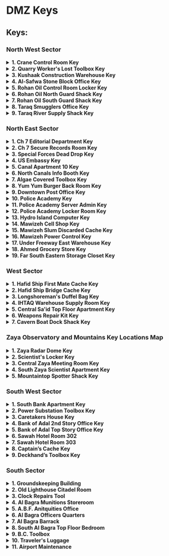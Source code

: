 # DMZ Keys

## Keys:

### North West Sector
<details>
	<summary><b>1. Crane Control Room Key</b>
	</summary>
		<b>How to Get Key:</b> AI Drop, HVT, Loot <br/>
		<b>Loot Location:</b> Bottom right of grid B3. This will be the grey door leading into the crane. <br />
		<b>Photo:</b><br/>
		![photo](https://dmzkey.github.io/photos/CraneControlRoomKey.png)
</details>

<details>
	<summary><b>2. Quarry Worker's Lost Toolbox Key</b>
	</summary>
		<b>How to Get Key:</b> AI Drop, HVT, Loot <br/>
		<b>Loot Location:</b> Top right of grid B4. Can be found by diving into the water between the warehouses and checking underwater. <br />
		<b>Photo:</b><br/>
		![photo](https://dmzkey.github.io/photos/QuarryWorkersLostToolboxKey.png)
</details>

<details>
	<summary><b>3. Kushaak Construction Warehouse Key</b>
	</summary>
		<b>How to Get Key:</b> Convenience White Lotus Faction Mission, AI Drop, HVT, Loot<br/>
		<b>Loot Location:</b> Found at the 2nd Floor of the Kushaak Warehouse. This structure is in the middle of the Al-Safwa Quarry.<br />
		<b>Photo:</b><br/>
		![photo](https://dmzkey.github.io/photos/KushaakConstructionWarehouseKey.png)
</details>

<details>
	<summary><b>4. Al-Safwa Stone Block Office Key</b>
	</summary>
		<b>How to Get Key:</b> AI Drop, HVT, Loot <br/>
		<b>Loot Location:</b> Middle left of grid C4. The locked room can be found in a rectangular building by the intersection, to the southeast of Al-Safwa Quarry.<br />
		<b>Photo:</b><br/>
		![photo](https://dmzkey.github.io/photos/AlSafwaStoneBlockOfficeKey.png)
</details>

<details>
	<summary><b>5. Rohan Oil Control Room Locker Key</b>
	</summary>
		<b>How to Get Key:</b> AI Drop, HVT, Loot <br/>
		<b>Loot Location:</b> Look for a hut with a Control Room sign and enter it - you'll find a staircase leading to an underground complex where a locked locker will be along the hallway.<br />
		<b>Photo:</b><br/>
		![photo](https://dmzkey.github.io/photos/RohanOilControlRoomLockerKey.png)
</details>

<details>
	<summary><b>6. Rohan Oil North Guard Shack Key</b>
	</summary>
		<b>How to Get Key:</b> AI Drop, HVT, Loot <br/>
		<b>Loot Location:</b> Top middle of grid D3. It will be the 2nd building from the right (map view) on the norther edge of Rohan Oil.<br />
		<b>Photo:</b><br/>
		![photo](https://dmzkey.github.io/photos/RohanOilNorthGuardShackKey.png)
</details>

<details>
	<summary><b>7. Rohan Oil South Guard Shack Key</b>
	</summary>
		<b>How to Get Key:</b> AI Drop, HVT, Loot <br/>
		<b>Loot Location:</b> Bottom right of grid D3. This is lone guard shack south of the easternmost oil tanks in Rohan Oil.<br />
		<b>Photo:</b><br/>
		![photo](https://dmzkey.github.io/photos/RohanOilSouthGuardShackKey.png)
</details>

<details>
	<summary><b>8. Taraq Smugglers Office Key</b>
	</summary>
		<b>How to Get Key:</b> AI Drop, HVT, Loot <br/>
		<b>Loot Location:</b> Bottom right of grid D3. This is lone guard shack south of the easternmost oil tanks in Rohan Oil.<br />
		<b>Photo:</b><br/>
		![photo](https://dmzkey.github.io/photos/TaraqSmugglersOfficeKey.png)
</details>

<details>
	<summary><b>9. Taraq River Supply Shack Key</b>
	</summary>
		<b>How to Get Key:</b> AI Drop, HVT, Loot <br/>
		<b>Loot Location:</b> Top right of grid E2. Can be found inside a shack by the river (north of the small bridge).<br />
		<b>Photo:</b><br/>
		![photo](https://dmzkey.github.io/photos/TaraqRiverSupplyShackKey.png)
</details>



### North East Sector
<details>
	<summary><b>1. Ch 7 Editorial Department Key</b>
	</summary>
		<b>How to Get Key:</b> AI Drop, HVT, Loot <br/>
		<b>Loot Location:</b> Top Floor (11th) Editorial Department Room<br />
		<b>Photo:</b><br/>
		![photo](https://dmzkey.github.io/photos/Ch7EditorialDepartmentKey.png)
</details>

<details>
	<summary><b>2. Ch 7 Secure Records Room Key</b>
	</summary>
		<b>How to Get Key:</b> AI Drop, HVT, Loot <br/>
		<b>Loot Location:</b> 
		North East of the Main CH 7 building.
		<br />
		<b>Photo:</b><br/>
		![photo](https://dmzkey.github.io/photos/Ch7SecureRecordsKey.png)
</details>

<details>
	<summary><b>3. Special Forces Dead Drop Key</b>
	</summary>
		<b>How to Get Key:</b> AI Drop, HVT, Loot <br/>
		<b>Loot Location:</b> 
		Climb on top of the outcrop, locked loot will be under the radio tower.
		<br />
		<b>Photo:</b><br/>
		![photo](https://dmzkey.github.io/photos/SpecialForcesDeadDropKey.png)
</details>

<details>
	<summary><b>4. US Embassy Key</b>
	</summary>
		<b>How to Get Key:</b> AI Drop, HVT, Loot <br/>
		<b>Loot Location:</b> 
		Location should be marked on your Tac-Map with a US Embassy icon.
		<br />
		<b>Photo:</b><br/>
		![photo](https://dmzkey.github.io/photos/USEmbassyKey.png)
</details>

<details>
	<summary><b>5. Canal Apartment 10 Key</b>
	</summary>
		<b>How to Get Key:</b> AI Drop, HVT, Loot <br/>
		<b>Loot Location:</b> 
		First Floor - Room 103
		<br />
		<b>Photo:</b><br/>
		![photo](https://dmzkey.github.io/photos/CanalApartment10Key.png)
</details>

<details>
	<summary><b>6. North Canals Info Booth Key</b>
	</summary>
		<b>How to Get Key:</b> AI Drop, HVT, Loot <br/>
		<b>Loot Location:</b> 
		South of Canal Apartment 10, beside the river you will see a small info booth.
		<br />
		<b>Photo:</b><br/>
		![photo](https://dmzkey.github.io/photos/NorthCanalsInfoBoothKey.png)
</details>

<details>
	<summary><b>7. Algae Covered Toolbox Key</b>
	</summary>
		<b>How to Get Key:</b> AI Drop, HVT, Loot <br/>
		<b>Loot Location:</b> 
		Dive into the River Canal. Loot will be located underwater.
		<br />
		<b>Photo:</b><br/>
		![photo](https://dmzkey.github.io/photos/AlgaeCoveredToolboxKey.png)
</details>

<details>
	<summary><b>8. Yum Yum Burger Back Room Key</b>
	</summary>
		<b>How to Get Key:</b> AI Drop, HVT, Loot <br/>
		<b>Loot Location:</b> 
		Loot is located at the restaurant's Back Room Storage behind the cashier's counter.
		<br />
		<b>Photo:</b><br/>
		![photo](https://dmzkey.github.io/photos/YumYumBurgerBackRoomKey.png)
</details>

<details>
	<summary><b>9. Downtown Post Office Key</b>
	</summary>
		<b>How to Get Key:</b> AI Drop, HVT, Loot <br/>
		<b>Loot Location:</b> 
		Building will have a Mail icon on your map in Al-Mazrah City. The Post Office building will be covered in the AI enemy's flag.
		<br />
		<b>Photo:</b><br/>
		![photo](https://dmzkey.github.io/photos/DowntownPostOfficeKey.png)
</details>

<details>
	<summary><b>10. Police Academy Key</b>
	</summary>
		<b>How to Get Key:</b> AI Drop, HVT, Loot <br/>
		<b>Loot Location:</b> 
		The Police Academy has a Police Badge icon on the map and the building will be covered by the AI enemy's flag as well.
		<br />
		<b>Photo:</b><br/>
		![photo](https://dmzkey.github.io/photos/PoliceAcademyKey.png)
</details>

<details>
	<summary><b>11. Police Academy Server Admin Key</b>
	</summary>
		<b>How to Get Key:</b> AI Drop, HVT, Loot <br/>
		<b>Loot Location:</b> 
		Head to the building South East of Yum Yum Burger - Locked room will be located on the first floor.
		<br />
		<b>Photo:</b><br/>
		![photo](https://dmzkey.github.io/photos/PoliceAcademyServerAdminKey.png)
</details>

<details>
	<summary><b>12. Police Academy Locker Room Key</b>
	</summary>
		<b>How to Get Key:</b> AI Drop, HVT, Loot <br/>
		<b>Loot Location:</b> 
		Similar to the Server Admin Room, the locked room is also located on the first floor.
		<br />
		<b>Photo:</b><br/>
		![photo](https://dmzkey.github.io/photos/PoliceAcademyLockerRoomKey.png)
</details>

<details>
	<summary><b>13. Hydro Island Computer Key</b>
	</summary>
		<b>How to Get Key:</b> AI Drop, HVT, Loot <br/>
		<b>Loot Location:</b> 
		Located at the backroom of the red building next to a pond.
		<br />
		<b>Photo:</b><br/>
		![photo](https://dmzkey.github.io/photos/HydroIslandComputerKey.png)
</details>

<details>
	<summary><b>14. Mawizeh Cell Shop Key</b>
	</summary>
		<b>How to Get Key:</b> AI Drop, HVT, Loot <br/>
		<b>Loot Location:</b> 
		Located West of the Marshlands - loot will be scattered on the floor inside the Cell Shop.
		<br />
		<b>Photo:</b><br/>
		![photo](https://dmzkey.github.io/photos/MawizehCellShopKey.png)
</details>

<details>
	<summary><b>15. Mawizeh Slum Discarded Cache Key</b>
	</summary>
		<b>How to Get Key:</b> AI Drop, HVT, Loot <br/>
		<b>Loot Location:</b> 
		Located under the bridge, beside the destroyed vehicle.
		<br />
		<b>Photo:</b><br/>
		![photo](https://dmzkey.github.io/photos/MawizehSlumDiscardedCacheKey.png)
</details>

<details>
	<summary><b>16. Mawizeh Power Control Key</b>
	</summary>
		<b>How to Get Key:</b> AI Drop, HVT, Loot <br/>
		<b>Loot Location:</b> 
		Location will be a small booth just below the watertower.
		<br />
		<b>Photo:</b><br/>
		![photo](https://dmzkey.github.io/photos/MawizehPowerControlKey.png)
</details>

<details>
	<summary><b>17. Under Freeway East Warehouse Key</b>
	</summary>
		<b>How to Get Key:</b> AI Drop, HVT, Loot <br/>
		<b>Loot Location:</b> 
		Located along the highway south of the Police Academy.
		<br />
		<b>Photo:</b><br/>
		![photo](https://dmzkey.github.io/photos/UnderFreewayEastWarehouseKey.png)
</details>

<details>
	<summary><b>18. Ahmed Grocery Store Key</b>
	</summary>
		<b>How to Get Key:</b> AI Drop, HVT, Loot <br/>
		<b>Loot Location:</b> 
		Store Office Room & Cache
		<br />
		<b>Photo:</b><br/>
		![photo](https://dmzkey.github.io/photos/AhmedGroceryStoreKey.png)
</details>

<details>
	<summary><b>19. Far South Eastern Storage Closet Key</b>
	</summary>
		<b>How to Get Key:</b> AI Drop, HVT, Loot <br/>
		<b>Loot Location:</b> 
		Duffel Bag Inside Storage Closet
		<br />
		<b>Photo:</b><br/>
		![photo](https://dmzkey.github.io/photos/FarSouthEasternStorageClosetKey.png)
</details>


### West Sector

<details>
	<summary><b>1. Hafid Ship First Mate Cache Key</b>
	</summary>
		<b>How to Get Key:</b> AI Drop, HVT, Loot <br/>
		<b>Loot Location:</b> 
		Top left of grid 6B. Can be found at the Ship Bridge Tower, one floor below the ship's bridge.
		<br />
		<b>Photo:</b><br/>
		![photo](https://dmzkey.github.io/photos/HafidShipFirstMateCacheKey.png)
</details>

<details>
	<summary><b>2. Hafid Ship Bridge Cache Key</b>
	</summary>
		<b>How to Get Key:</b> AI Drop, HVT, Loot <br/>
		<b>Loot Location:</b> 
		Top left of grid 6B. Can be found at the top floor of the Ship Bridge Tower.
		<br />
		<b>Photo:</b><br/>
		![photo](https://dmzkey.github.io/photos/HafidShipBridgeCacheKey.png)
</details>

<details>
	<summary><b>3. Longshoreman's Duffel Bag Key</b>
	</summary>
		<b>How to Get Key:</b> AI Drop, HVT, Loot <br/>
		<b>Loot Location:</b> 
		Middle of grid 6B. Found on the concrete platform out at sea, south of the broken metal bridge.
		<br />
		<b>Photo:</b><br/>
		![photo](https://dmzkey.github.io/photos/LongshoremansDuffelBagKey.png)
</details>

<details>
	<summary><b>4. IHTAQ Warehouse Supply Room Key</b>
	</summary>
		<b>How to Get Key:</b> AI Drop, HVT, Loot <br/>
		<b>Loot Location:</b> 
		Top left of grid C6. Found inside the largest Hafid Port warehouse (grey roof on map).
		<br />
		<b>Photo:</b><br/>
		![photo](https://dmzkey.github.io/photos/IHTAQWarehouseSupplyRoomKey.png)
</details>

<details>
	<summary><b>5. Central Sa'id Top Floor Apartment Key</b>
	</summary>
		<b>How to Get Key:</b> AI Drop, HVT, Loot <br/>
		<b>Loot Location:</b> 
		Bottom left of grid D4. Can be found inside the Sattiq Cave Complex. This is a restricted area so expect heavy resistance.
		<br />
		<b>Photo:</b><br/>
		![photo](https://dmzkey.github.io/photos/CentralSaIdTopFloorApartmentKey.png)
</details>

<details>
	<summary><b>6. Weapons Repair Kit Key</b>
	</summary>
		<b>How to Get Key:</b> AI Drop, HVT, Loot <br/>
		<b>Loot Location:</b> 
		Duffel Bag Inside Storage Closet
		<br />
		<b>Photo:</b><br/>
		![photo](https://dmzkey.github.io/photos/WeaponsRepairKitKey.png)
</details>

<details>
	<summary><b>7. Cavern Boat Dock Shack Key</b>
	</summary>
		<b>How to Get Key:</b> AI Drop, HVT, Loot <br/>
		<b>Loot Location:</b> 
		Head inside the Cavern located at the river bank. Inside you will find a shack at the end of the cavern. 	TBA
		<br />
		<b>Photo:</b><br/>
		![photo](https://dmzkey.github.io/photos/CavernBoatDockShackKey.png)
</details>

### Zaya Observatory and Mountains Key Locations Map

<details>
	<summary><b>1. Zaya Radar Dome Key </b>
	</summary>
		<b>How to Get Key:</b> AI Drop, HVT, Loot <br/>
		<b>Loot Location:</b> 
		Northern part of the Observatory. Locked room will be under the big dome.
		<br />
		<b>Photo:</b><br/>
		![photo](https://dmzkey.github.io/photos/ZayaRadarDomeKey.png)
</details>

<details>
	<summary><b>2. Scientist's Locker Key</b>
	</summary>
		<b>How to Get Key:</b> AI Drop, HVT, Loot <br/>
		<b>Loot Location:</b> 
		Head inside the bunker. Loot will be inside the locker along the corridor.
		<br />
		<b>Photo:</b><br/>
		![photo](https://dmzkey.github.io/photos/ScientistsLockerKey.png)
</details>

<details>
	<summary><b>3. Central Zaya Meeting Room Key</b>
	</summary>
		<b>How to Get Key:</b> AI Drop, HVT, Loot <br/>
		<b>Loot Location:</b> 
		Room will be located inside the building at the center of the Observatory.
		<br />
		<b>Photo:</b><br/>
		![photo](https://dmzkey.github.io/photos/CentralZayaMeetingRoomKey.png)
</details>

<details>
	<summary><b>4. South Zaya Scientist Apartment Key </b>
	</summary>
		<b>How to Get Key:</b> AI Drop, HVT, Loot <br/>
		<b>Loot Location:</b> 
		2nd floor of the building on the Southern part of the Observatory.
		<br />
		<b>Photo:</b><br/>
		![photo](https://dmzkey.github.io/photos/SouthZayaScientistApartmentKey.png)
</details>

<details>
	<summary><b>5. Mountaintop Spotter Shack Key</b>
	</summary>
		<b>How to Get Key:</b> AI Drop, HVT, Loot <br/>
		<b>Loot Location:</b> 
		Top of Highest Mountain in Al Sharim
		<br />
		<b>Photo:</b><br/>
		![photo](https://dmzkey.github.io/photos/MountaintopSpotterShackKey.png)
</details>







### South West Sector

<details>
	<summary><b>1. South Bank Apartment Key</b>
	</summary>
		<b>How to Get Key:</b> AI Drop, HVT, Loot <br/>
		<b>Loot Location:</b> 
		Bottom of grid D6. Can be found on the 3rd floor of the apartment next to the hotel building (to the west of the hotel on the map).
		<br />
		<b>Photo:</b><br/>
		![photo](https://dmzkey.github.io/photos/SouthBankApartmentKey.png)
</details>

<details>
	<summary><b>2. Power Substation Toolbox Key 	</b>
	</summary>
		<b>How to Get Key:</b> AI Drop, HVT, Loot <br/>
		<b>Loot Location:</b> 
		Middle of grid D7. Toolbox can be found next to the large generator.
		<br />
		<b>Photo:</b><br/>
		![photo](https://dmzkey.github.io/photos/PowerSubstationToolboxKey.png)
</details>

<details>
	<summary><b>3. Caretakers House Key</b>
	</summary>
		<b>How to Get Key:</b> AI Drop, HVT, Loot <br/>
		<b>Loot Location:</b> 
		Bottom of grid D6. Can be found on the 3rd floor of the apartment next to the hotel building (to the west of the hotel on the map).
		<br />
		<b>Photo:</b><br/>
		![photo](https://dmzkey.github.io/photos/CaretakersHouseKey.png)
</details>

<details>
	<summary><b>4. Bank of Adal 2nd Story Office Key 	</b>
	</summary>
		<b>How to Get Key:</b> AI Drop, HVT, Loot <br/>
		<b>Loot Location:</b> 
		Bottom left of grid D7 in Sawah Village. Head to the 2nd floor of the National Bank of Adal building (north west of the sunken plaza).
		<br />
		<b>Photo:</b><br/>
		![photo](https://dmzkey.github.io/photos/BankofAdal2ndStoryOfficeKey.png)
</details>

<details>
	<summary><b>5. Bank of Adal Top Story Office Key </b>
	</summary>
		<b>How to Get Key:</b> AI Drop, HVT, Loot <br/>
		<b>Loot Location:</b> 
		Bottom of grid D6. Can be found on the 3rd floor of the apartment next to the hotel building (to the west of the hotel on the map).
		<br />
		<b>Photo:</b><br/>
		![photo](https://dmzkey.github.io/photos/BankofAdalTopStoryOfficeKey.png)
</details>

<details>
	<summary><b>6. Sawah Hotel Room 302</b>
	</summary>
		<b>How to Get Key:</b> AI Drop, HVT, Loot <br/>
		<b>Loot Location:</b> 
		Go up the 4th floor of the hotel. Room will be beside Hotel Room 303.
		<br />
		<b>Photo:</b><br/>
		![photo](https://dmzkey.github.io/photos/SawahHotelRoom302Key.png)
</details>

<details>
	<summary><b>7. Sawah Hotel Room 303 </b>
	</summary>
		<b>How to Get Key:</b> AI Drop, HVT, Loot <br/>
		<b>Loot Location:</b> 
		Go up the 4th floor of the hotel. Room will be beside Hotel Room 302.		<br />
		<b>Photo:</b><br/>
		![photo](https://dmzkey.github.io/photos/SawahHotelRoom303Key.png)
</details>

<details>
	<summary><b>8. Captain’s Cache Key 	</b>
	</summary>
		<b>How to Get Key:</b> AI Drop, HVT, Loot <br/>
		<b>Loot Location:</b> 
		Middle of grid E8. Can be found inside the partially sunk bridge of the ship.
		<br />
		<b>Photo:</b><br/>
		![photo](https://dmzkey.github.io/photos/CaptainsCacheKey.png)
</details>

<details>
	<summary><b>9. Deckhand’s Toolbox Key</b>
	</summary>
		<b>How to Get Key:</b> AI Drop, HVT, Loot <br/>
		<b>Loot Location:</b> 
		Middle of grid E8. Can be found underwater. Swim down (facing the front of the bridge) and into the doorway leading to the toolbox.
		<br />
		<b>Photo:</b><br/>
		![photo](https://dmzkey.github.io/photos/SouthBankApartmentKey.png)
</details>

### South Sector

<details>
	<summary><b>1. Groundskeeping Building 	</b>
	</summary>
		<b>How to Get Key:</b> AI Drop, HVT, Loot <br/>
		<b>Loot Location:</b> 
		Inside the Building with the Satellite Dish Antenna on the Roof
		<br />
		<b>Photo:</b><br/>
		![photo](https://dmzkey.github.io/photos/GroundskeepingBuildingKey.png)
</details>

<details>
	<summary><b>2. Old Lighthouse Citadel Room 	</b>
	</summary>
		<b>How to Get Key:</b> AI Drop, HVT, Loot <br/>
		<b>Loot Location:</b> 
		Inside Room on the Ground Floor of the Lighthouse
		<br />
		<b>Photo:</b><br/>
		![photo](https://dmzkey.github.io/photos/OldLightouseCitadelRoomKey.png)
</details>

<details>
	<summary><b>3. Clock Repairs Tool</b>
	</summary>
		<b>How to Get Key:</b> AI Drop, HVT, Loot <br/>
		<b>Loot Location:</b> 
		Located at the top of the tower.
		<br />
		<b>Photo:</b><br/>
		![photo](https://dmzkey.github.io/photos/ClockRepairToolsKey.png)
</details>

<details>
	<summary><b>4. Al Bagra Munitions Storeroom 	</b>
	</summary>
		<b>How to Get Key:</b> AI Drop, HVT, Loot <br/>
		<b>Loot Location:</b> 
		Underneath the South West building of the fortress. There will be two locked cell doors next to each other.
		<br />
		<b>Photo:</b><br/>
		![photo](https://dmzkey.github.io/photos/AlBagraMunitionsStoreroomKey.png)
</details>

<details>
	<summary><b>5. A.B.F. Anitquities Office 	</b>
	</summary>
		<b>How to Get Key:</b> AI Drop, HVT, Loot <br/>
		<b>Loot Location:</b> 
		2nd Floor of the Fortress's palace area. The palace is located on the Southern area with a statue present in it.
		<br />
		<b>Photo:</b><br/>
		![photo](https://dmzkey.github.io/photos/ABFAntiquitiesOfficeKey.png)
</details>

<details>
	<summary><b>6. Al Bagra Officers Quarters</b>
	</summary>
		<b>How to Get Key:</b> AI Drop, HVT, Loot <br/>
		<b>Loot Location:</b> 
		Top Floor Eastern Wing of the Fortress
		<br />
		<b>Photo:</b><br/>
		![photo](https://dmzkey.github.io/photos/AlBagraOfficersQuartersKey.png)
</details>

<details>
	<summary><b>7. Al Bagra Barrack 	</b>
	</summary>
		<b>How to Get Key:</b> AI Drop, HVT, Loot <br/>
		<b>Loot Location:</b> 
		Underneath the Eastern building in a room with antiques present.
		<br />
		<b>Photo:</b><br/>
		![photo](https://dmzkey.github.io/photos/AlBagraBarrackKey.png)
</details>

<details>
	<summary><b>8. South Al Bagra Top Floor Bedroom </b>
	</summary>
		<b>How to Get Key:</b> AI Drop, HVT, Loot <br/>
		<b>Loot Location:</b> 
		Top floor of the building located on the Eastern outskirts of the Fortress.
		<br />
		<b>Photo:</b><br/>
		![photo](https://dmzkey.github.io/photos/SouthAlBagraBarrackTopFloorBedroomKey.png)
</details>

<details>
	<summary><b>9. 	B.C. Toolbox</b>
	</summary>
		<b>How to Get Key:</b> AI Drop, HVT, Loot <br/>
		<b>Loot Location:</b> 
		Located at the airport's baggage carousel maintenance area. Crawl through the baggage's entry chute (where baggages come out from)
		<br />
		<b>Photo:</b><br/>
		![photo](https://dmzkey.github.io/photos/BCToolboxKey.png)
</details>

<details>
	<summary><b>10. Traveler's Luggage 	</b>
	</summary>
		<b>How to Get Key:</b> AI Drop, HVT, Loot <br/>
		<b>Loot Location:</b> 
		2nd Floor of the Southern area of the airport, sitting on the ground next to the row of seats.
		<br />
		<b>Photo:</b><br/>
		![photo](https://dmzkey.github.io/photos/TravelersLuggageKey.png)
</details>

<details>
	<summary><b>11. Airport Maintenance </b>
	</summary>
		<b>How to Get Key:</b> AI Drop, HVT, Loot <br/>
		<b>Loot Location:</b> 
		Inside the Yum Yum Burger Restaurant. Located at the kitchen's back room storage
		<br />
		<b>Photo:</b><br/>
		![photo](https://dmzkey.github.io/photos/AirportMaintenanceKey.png)
</details>










	